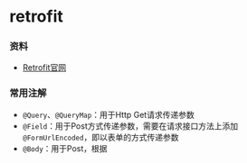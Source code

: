 
# retrofit

### 资料
- [Retrofit官网](http://square.github.io/retrofit/)

### 常用注解
- `@Query`、`@QueryMap`：用于Http Get请求传递参数
- `@Field`：用于Post方式传递参数，需要在请求接口方法上添加`@FormUrlEncoded`，即以表单的方式传递参数
- `@Body`：用于Post，根据
